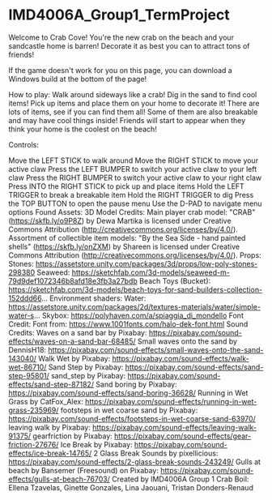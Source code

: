 # IMD4006A_Group1_TermProject
 
Welcome to Crab Cove! 
You're the new crab on the beach and your sandcastle home is barren! Decorate it as best you can to attract tons of friends!

If the game doesn't work for you on this page, you can download a Windows build at the bottom of the page!

How to play:
Walk around sideways like a crab!
Dig in the sand to find cool items!
Pick up items and place them on your home to decorate it!
There are lots of items, see if you can find them all! Some of them are also breakable and may have cool things inside!
Friends will start to appear when they think your home is the coolest on the beach!




Controls:


Move the LEFT STICK to walk around
Move the RIGHT STICK to move your active claw
Press the LEFT BUMPER to switch your active claw to your left claw
Press the RIGHT BUMPER to switch your active claw to your right claw
Press INTO the RIGHT STICK to pick up and place items
Hold the LEFT TRIGGER to break a breakable item
Hold the RIGHT TRIGGER to dig
Press the TOP BUTTON to open the pause menu
Use the D-PAD to navigate menu options
Found Assets:
3D Model Credits:
Main player crab model: "CRAB" (https://skfb.ly/o9P8Z) by Dewa Martika is licensed under Creative Commons Attribution (http://creativecommons.org/licenses/by/4.0/). 
Assortment of collectible item models: "By the Sea Side - hand painted shells" (https://skfb.ly/onZXM) by Shareen  is licensed under Creative Commons Attribution (http://creativecommons.org/licenses/by/4.0/). 
 Props:
 Stones: https://assetstore.unity.com/packages/3d/props/low-poly-stones-298380 
Seaweed: https://sketchfab.com/3d-models/seaweed-m-79d9def1072346b8afd18e3fb3a27bdb 
Beach Toys (Bucket): https://sketchfab.com/3d-models/beach-toys-for-sand-builders-collection-152ddd66... 
 Environment shaders:
Water: https://assetstore.unity.com/packages/2d/textures-materials/water/simple-water-s... 
Skybox: https://polyhaven.com/a/spiaggia_di_mondello
Font Credit:
Font from: https://www.1001fonts.com/halo-dek-font.html
Sound Credits:
 Waves on a sand bar by Pixabay: https://pixabay.com/sound-effects/waves-on-a-sand-bar-68485/
Small waves onto the sand by DennisH18: https://pixabay.com/sound-effects/small-waves-onto-the-sand-143040/ 
Walk Wet by Pixabay: https://pixabay.com/sound-effects/walk-wet-86710/ 
Sand Step by Pixabay: https://pixabay.com/sound-effects/sand-step-95801/ 
sand_step by Pixabay: https://pixabay.com/sound-effects/sand-step-87182/ 
Sand boring by Pixabay: https://pixabay.com/sound-effects/sand-boring-36628/ 
Running in Wet Grass by CatFox_Alex: https://pixabay.com/sound-effects/running-in-wet-grass-235969/ 
footsteps in wet coarse sand by Pixabay: https://pixabay.com/sound-effects/footsteps-in-wet-coarse-sand-63970/ 
leaving walk by Pixabay: https://pixabay.com/sound-effects/leaving-walk-91375/
gearfriction by Pixabay: https://pixabay.com/sound-effects/gear-friction-27676/
Ice Break by Pixabay: https://pixabay.com/sound-effects/ice-break-14765/ 
2 Glass Break Sounds by pixellicious: https://pixabay.com/sound-effects/2-glass-break-sounds-243249/ 
Gulls at beach by Bansemer (Freesound) on Pixabay: https://pixabay.com/sound-effects/gulls-at-beach-76703/
Created by IMD4006A Group 1 Crab Boil: Ellena Tzavelas, Ginette Gonzales, Lina Jaouani, Tristan Donders-Renaud
